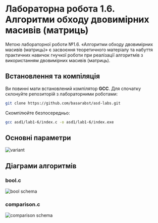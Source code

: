 # Лабораторна робота 1.6. Алгоритми обходу двовимірних масивів (матриць)

Метою лабораторної роботи №1.6. «Алгоритми обходу двовимірних масивів (матриць)» є 
засвоєння теоретичного матеріалу та набуття практичних навичок гнучкої роботи 
при реалізації алгоритмів з використанням двовимірних масивів (матриць).

## Встановлення та компіляція
Ви повинні мати встановлений компілятор **GCC**. Для спочатку склонуйте репозиторій з лабораторними роботами:

```bash
git clone https://github.com/basarabst/asd-labs.git
```

Скомпілюйте безпосередньо:

```bash
gcc asd1/lab1-6/index.c -o asd1/lab1-6/index.exe
```

## Основні параметри

![variant](https://github.com/basarabst/asd-labs/assets/114052215/7c6ab96e-ca02-4845-acf9-d71652d0ebcc)

## Діаграми алгоритмів

### bool.c
![bool schema](https://github.com/basarabst/asd-labs/assets/114052215/2e537aa1-836f-4dcb-9baa-5a96ac2791f5)

### comparison.c
![comparison schema](https://github.com/basarabst/asd-labs/assets/114052215/95283205-5ed5-4676-86eb-c0ae860fa7cf)
